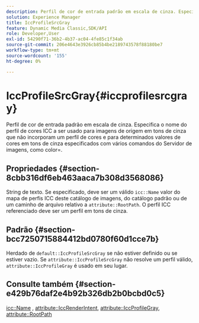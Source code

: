 ```yaml
---
description: Perfil de cor de entrada padrão em escala de cinza. Especifica o nome do perfil de cores ICC a ser usado para imagens de origem em tons de cinza que não incorporam um perfil de cores e para determinados valores de cores em tons de cinza especificados com vários comandos do Servidor de imagens, como color=.
solution: Experience Manager
title: IccProfileSrcGray
feature: Dynamic Media Classic,SDK/API
role: Developer,User
exl-id: 54290f71-36b2-4b37-ac04-4fe85c1f34ab
source-git-commit: 206e4643e3926cb85b4be2189743578f88180be7
workflow-type: tm+mt
source-wordcount: '155'
ht-degree: 0%

---
```


# IccProfileSrcGray{#iccprofilesrcgray}

Perfil de cor de entrada padrão em escala de cinza. Especifica o nome do perfil de cores ICC a ser usado para imagens de origem em tons de cinza que não incorporam um perfil de cores e para determinados valores de cores em tons de cinza especificados com vários comandos do Servidor de imagens, como color=.

## Propriedades {#section-8cbb316df6eb463aaca7b308d3568086}

String de texto. Se especificado, deve ser um válido `icc::Name` valor do mapa de perfis ICC deste catálogo de imagens, do catálogo padrão ou de um caminho de arquivo relativo a `attribute::RootPath`. O perfil ICC referenciado deve ser um perfil em tons de cinza.

## Padrão {#section-bcc7250715884412bd0780f60d1cce7b}

Herdado de `default::IccProfileSrcGray` se não estiver definido ou se estiver vazio. Se `attribute::IccProfileSrcGray` não resolve um perfil válido, `attribute::IccProfileGray` é usado em seu lugar.

## Consulte também {#section-e429b76daf2e4b92b326db2b0bcbd0c5}

[icc::Name](../../../../../is-api/image-catalog/image-serving-api-ref/c-image-catalog-reference/c-icc-profile-map-reference/r-name-icc.md#reference-9e7d3c8e35434981a3dfac66b8946cbe) , [attribute::IccRenderIntent](../../../../../is-api/image-catalog/image-serving-api-ref/c-image-catalog-reference/c-attributes-reference/r-iccrenderintent.md#reference-012f207f28bd4406a5368d23ed95a51f), [attribute::IccProfileGray](../../../../../is-api/image-catalog/image-serving-api-ref/c-image-catalog-reference/c-attributes-reference/r-iccprofilegray.md#reference-13822a1596e440eea0492e86d88dad35), [attribute::RootPath](../../../../../is-api/image-catalog/image-serving-api-ref/c-image-catalog-reference/c-attributes-reference/r-rootpath.md#reference-17d57e5967be403b8408fa7214017494)
